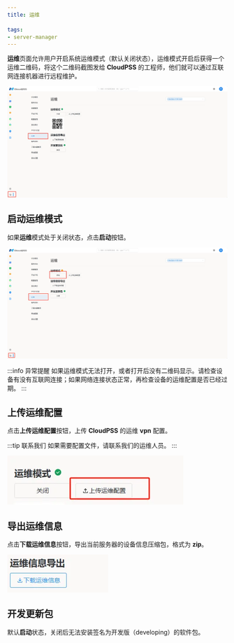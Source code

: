 ```yaml
---
title: 运维

tags: 
- server-manager
---
```


**运维**页面允许用户开启系统运维模式（默认关闭状态），运维模式开启后获得一个运维二维码，将这个二维码截图发给 **CloudPSS** 的工程师，他们就可以通过互联网连接机器进行远程维护。

![运维界面](./运维.png "运维界面")

## 启动运维模式

如果**运维**模式处于关闭状态，点击**启动**按钮。

![启动运维](./启动运维.png "启动运维")

:::info 异常提醒
如果运维模式无法打开，或者打开后没有二维码显示。请检查设备有没有互联网连接；如果网络连接状态正常，再检查设备的运维配置是否已经过期。
:::

## 上传运维配置

点击**上传运维配置**按钮，上传 **CloudPSS** 的运维 **vpn** 配置。

:::tip 联系我们
如果需要配置文件，请联系我们的运维人员。
:::

![上传运维配置](./上传运维配置.png "上传运维配置")

## 导出运维信息

点击**下载运维信息**按钮，导出当前服务器的设备信息压缩包，格式为 **zip**。

![导出运维信息](./导出运维信息.png "导出运维信息")

## 开发更新包

默认**启动**状态，关闭后无法安装签名为开发版（developing）的软件包。